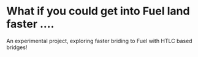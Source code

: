 # What if you could get into Fuel land faster ....

An experimental project, exploring faster briding to Fuel with HTLC based bridges!